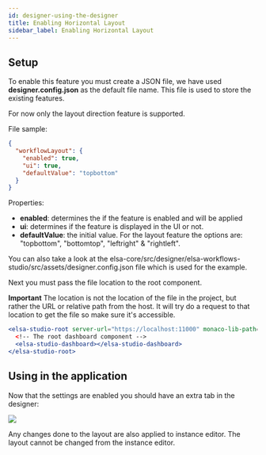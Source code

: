 ```yaml
---
id: designer-using-the-designer
title: Enabling Horizontal Layout
sidebar_label: Enabling Horizontal Layout
---
```


## Setup

To enable this feature you must create a JSON file, we have used **designer.config.json** as the default file name. This file is used to store the existing features.

For now only the layout direction feature is supported.

File sample:

```json
{
  "workflowLayout": {
    "enabled": true,
    "ui": true,
    "defaultValue": "topbottom"
  }
}

```

Properties:
- **enabled**: determines the if the feature is enabled and will be applied
- **ui**: determines if the feature is displayed in the UI or not.
- **defaultValue**: the initial value. For the layout feature the options are: "topbottom", "bottomtop", "leftright" & "rightleft".

You can also take a look at the elsa-core/src/designer/elsa-workflows-studio/src/assets/designer.config.json file which is used for the example.

Next you must pass the file location to the root component. 

**Important** The location is not the location of the file in the project, but rather the URL or relative path from the host. It will try do a request to that location to get the file so make sure it's accessible.

```jsx
<elsa-studio-root server-url="https://localhost:11000" monaco-lib-path="build/assets/js/monaco-editor/min" culture="en-US" config="build/assets/designer.config.json">
  <!-- The root dashboard component -->
  <elsa-studio-dashboard></elsa-studio-dashboard>
</elsa-studio-root>
```

## Using in the application

Now that the settings are enabled you should have an extra tab in the designer:

![](assets/designer/designer-horizontal-layout-tab.png)

Any changes done to the layout are also applied to instance editor. The layout cannot be changed from the instance editor.
